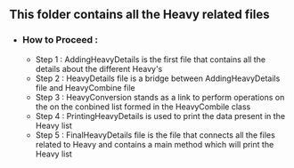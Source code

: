 <h2>This folder contains all the Heavy related files</h2>

<ul>
  <li><h3>How to Proceed : </h3>
    <ul>
      <li>Step 1 : AddingHeavyDetails is the first file that contains all the details about the different Heavy's</li>
      <li>Step 2 : HeavyDetails file is a bridge between AddingHeavyDetails file and HeavyCombine file</li>
      <li>Step 3 : HeavyConversion stands as a link to perform operations on the on the conbined list formed in the HeavyCombile class</li>
      <li>Step 4 : PrintingHeavyDetails is used to print the data present in the Heavy list</li>
      <li>Step 5 : FinalHeavyDetails file is the file that connects all the files related to Heavy and contains a main method which will print the Heavy list</li>
    </ul>
  </li>
</ul>
